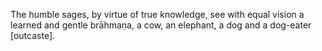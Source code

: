 The humble sages, by virtue of true knowledge, see with equal vision a learned and gentle brāhmaṇa, a cow, an elephant, a dog and a dog-eater [outcaste].